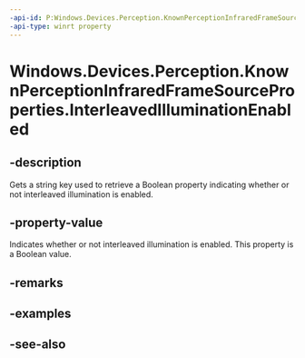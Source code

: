 ```yaml
---
-api-id: P:Windows.Devices.Perception.KnownPerceptionInfraredFrameSourceProperties.InterleavedIlluminationEnabled
-api-type: winrt property
---
```


<!-- Property syntax
public string InterleavedIlluminationEnabled { get; }
-->

# Windows.Devices.Perception.KnownPerceptionInfraredFrameSourceProperties.InterleavedIlluminationEnabled

## -description
Gets a string key used to retrieve a Boolean property indicating whether or not interleaved illumination is enabled.

## -property-value
Indicates whether or not interleaved illumination is enabled. This property is a Boolean value.

## -remarks

## -examples

## -see-also
